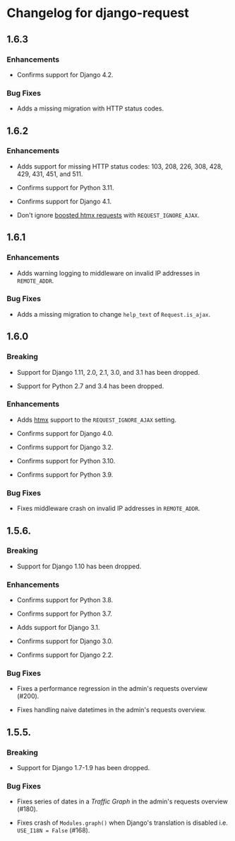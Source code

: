 # Changelog for django-request

## 1.6.3

### Enhancements

* Confirms support for Django 4.2.

### Bug Fixes

* Adds a missing migration with HTTP status codes.

## 1.6.2

### Enhancements

* Adds support for missing HTTP status codes: 103, 208, 226, 308, 428, 429,
  431, 451, and 511.

* Confirms support for Python 3.11.

* Confirms support for Django 4.1.

* Don't ignore [boosted htmx requests](https://htmx.org/attributes/hx-boost/)
  with ``REQUEST_IGNORE_AJAX``.

## 1.6.1

### Enhancements

* Adds warning logging to middleware on invalid IP addresses in
  ``REMOTE_ADDR``.

### Bug Fixes

* Adds a missing migration to change ``help_text`` of ``Request.is_ajax``.

## 1.6.0

### Breaking

* Support for Django 1.11, 2.0, 2.1, 3.0, and 3.1 has been dropped.

* Support for Python 2.7 and 3.4 has been dropped.

### Enhancements

* Adds [htmx](https://htmx.org/) support to the ``REQUEST_IGNORE_AJAX``
  setting.

* Confirms support for Django 4.0.

* Confirms support for Django 3.2.

* Confirms support for Python 3.10.

* Confirms support for Python 3.9.

### Bug Fixes

* Fixes middleware crash on invalid IP addresses in ``REMOTE_ADDR``.

## 1.5.6.

### Breaking

* Support for Django 1.10 has been dropped.

### Enhancements

* Confirms support for Python 3.8.

* Confirms support for Python 3.7.

* Adds support for Django 3.1.

* Confirms support for Django 3.0.

* Confirms support for Django 2.2.

### Bug Fixes

* Fixes a performance regression in the admin's requests overview (#200).

* Fixes handling naive datetimes in the admin's requests overview.

## 1.5.5.

### Breaking

* Support for Django 1.7-1.9 has been dropped.

### Bug Fixes

* Fixes series of dates in a _Traffic Graph_ in the admin's requests overview
  (#180).

* Fixes crash of ``Modules.graph()`` when Django's translation is disabled i.e.
  ``USE_I18N = False`` (#168).
